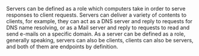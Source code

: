 Servers can be defined as a role which computers take in order to serve responses to client requests. Servers can deliver a variety of contents to clients, for example, they can act as a DNS server and reply to requests for DNS name resolving, or as a Mail server and reply to requests to read and send e-mails on a specific domain. As a server can be defined as a role, generally speaking, servers can also be clients, clients can also be servers, and both of them are endpoints by definition.